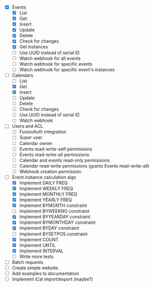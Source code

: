 - [x] Events
    - [x] List
    - [x] Get
    - [x] Insert
    - [x] Update
    - [x] Delete
    - [x] Check for changes
    - [x] Get instances
    - [ ] Use UUID instead of serial ID
    - [ ] Watch webhook for all events
    - [ ] Watch webhook for specific events
    - [ ] Watch webhook for specific event's instances
- [ ] Calendars
    - [ ] List
    - [x] Get
    - [x] Insert
    - [ ] Update
    - [ ] Delete
    - [ ] Check for changes
    - [ ] Use UUID instead of serial ID
    - [ ] Watch webhook
- [ ] Users and ACL
    - [ ] FusionAuth integration
    - [ ] Super user
    - [ ] Calendar owner
    - [ ] Events read-write-self permissions
    - [ ] Events read-write-all permissions
    - [ ] Calendar and events read-only permissions
    - [ ] Calendar read-write permissions (grants Events read-write-all)
    - [ ] Webhook creation permission
- [ ] Event instance calculation algo
    - [x] Implement DAILY FREQ
    - [x] Implement WEEKLY FREQ
    - [x] Implement MONTHLY FREQ
    - [x] Implement YEARLY FREQ
    - [x] Implement BYMONTH constraint
    - [ ] Implement BYWEEKNO constraint
    - [x] Implement BYYEARDAY constraint
    - [x] Implement BYMONTHDAY constraint
    - [x] Implement BYDAY constraint
    - [ ] Implement BYSETPOS constraint
    - [x] Implement COUNT
    - [x] Implement UNTIL
    - [x] Implement INTERVAL
    - [ ] Write more tests
- [ ] Batch requests
- [ ] Create simple website
- [ ] Add examples to documentation
- [ ] Implement iCal import/export (maybe?)